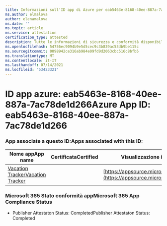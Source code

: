 ```yaml
---
title: Informazioni sull'ID app di Azure per eab5463e-8168-40ee-887a-7ac78de1d266
ms.author: elmalova
author: elenamalova
ms.date: ''
ms.topic: article
ms.service: attestation
certification_type: attested
description: Tutte le informazioni di sicurezza e conformità disponibili per eab5463e-8168-40ee-887a-7ac78de1d266.
ms.openlocfilehash: 54756ec9094b9e5d5cec9c3b839ac53db9be115c
ms.sourcegitcommit: 0098942ce316ab984e09fd9d2063cbc516c8bfb5
ms.translationtype: MT
ms.contentlocale: it-IT
ms.lasthandoff: 07/14/2021
ms.locfileid: "53423321"
---
```

# <a name="azure-app-id-eab5463e-8168-40ee-887a-7ac78de1d266"></a><span data-ttu-id="94a1e-103">ID app azure: eab5463e-8168-40ee-887a-7ac78de1d266</span><span class="sxs-lookup"><span data-stu-id="94a1e-103">Azure App ID: eab5463e-8168-40ee-887a-7ac78de1d266</span></span>


### <a name="apps-associated-with-this-id"></a><span data-ttu-id="94a1e-104">App associate a questo ID:</span><span class="sxs-lookup"><span data-stu-id="94a1e-104">Apps associated with this ID:</span></span>
| <span data-ttu-id="94a1e-105">**Nome app**</span><span class="sxs-lookup"><span data-stu-id="94a1e-105">**App name**</span></span> | <span data-ttu-id="94a1e-106">**Certificata**</span><span class="sxs-lookup"><span data-stu-id="94a1e-106">**Certified**</span></span> | <span data-ttu-id="94a1e-107">**Visualizzazione in AppSource**</span><span class="sxs-lookup"><span data-stu-id="94a1e-107">**View in AppSource**</span></span> |
|-|-|-|
| [<span data-ttu-id="94a1e-108">Vacation Tracker</span><span class="sxs-lookup"><span data-stu-id="94a1e-108">Vacation Tracker</span></span>](https://docs.microsoft.com/en-us/microsoft-365-app-certification/forward/WA200002167) |  | [https://appsource.microsoft.com/product/office/WA200002167](https://appsource.microsoft.com/product/office/WA200002167) |

### <a name="microsoft-365-app-compliance-status"></a><span data-ttu-id="94a1e-109">Microsoft 365 Stato conformità app</span><span class="sxs-lookup"><span data-stu-id="94a1e-109">Microsoft 365 App Compliance Status</span></span>
- <span data-ttu-id="94a1e-110">Publisher Attestaton Status: Completed</span><span class="sxs-lookup"><span data-stu-id="94a1e-110">Publisher Attestaton Status: Completed</span></span>
